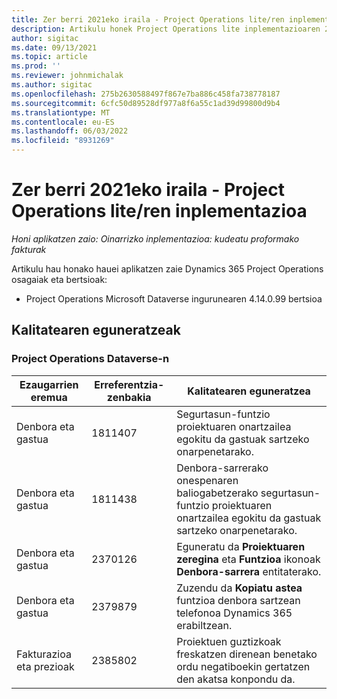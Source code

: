 ```yaml
---
title: Zer berri 2021eko iraila - Project Operations lite/ren inplementazioa
description: Artikulu honek Project Operations lite inplementazioaren 2021eko irailean eskuragarri dauden kalitate eguneratzeei buruzko informazioa eskaintzen du.
author: sigitac
ms.date: 09/13/2021
ms.topic: article
ms.prod: ''
ms.reviewer: johnmichalak
ms.author: sigitac
ms.openlocfilehash: 275b2630588497f867e7ba886c458fa738778187
ms.sourcegitcommit: 6cfc50d89528df977a8f6a55c1ad39d99800d9b4
ms.translationtype: MT
ms.contentlocale: eu-ES
ms.lasthandoff: 06/03/2022
ms.locfileid: "8931269"
---
```

# <a name="whats-new-september-2021---project-operations-lite-deployment"></a>Zer berri 2021eko iraila - Project Operations lite/ren inplementazioa

_Honi aplikatzen zaio: Oinarrizko inplementazioa: kudeatu proformako fakturak_

Artikulu hau honako hauei aplikatzen zaie Dynamics 365 Project Operations osagaiak eta bertsioak:

  - Project Operations Microsoft Dataverse ingurunearen 4.14.0.99 bertsioa


## <a name="quality-updates"></a>Kalitatearen eguneratzeak

### <a name="project-operations-on-dataverse"></a>Project Operations Dataverse-n


| **Ezaugarrien eremua** | **Erreferentzia-zenbakia** | **Kalitatearen eguneratzea** |
| --- | --- | --- |
| Denbora eta gastua | 1811407 | Segurtasun-funtzio proiektuaren onartzailea egokitu da gastuak sartzeko onarpenetarako. |
| Denbora eta gastua | 1811438 | Denbora-sarrerako onespenaren baliogabetzerako segurtasun-funtzio proiektuaren onartzailea egokitu da gastuak sartzeko onarpenetarako. |
| Denbora eta gastua | 2370126 | Eguneratu da **Proiektuaren zeregina** eta **Funtzioa** ikonoak **Denbora-sarrera** entitaterako. |
| Denbora eta gastua | 2379879 | Zuzendu da **Kopiatu astea** funtzioa denbora sartzean telefonoa Dynamics 365 erabiltzean. |
| Fakturazioa eta prezioak | 2385802 | Proiektuen guztizkoak freskatzen direnean benetako ordu negatiboekin gertatzen den akatsa konpondu da.|

